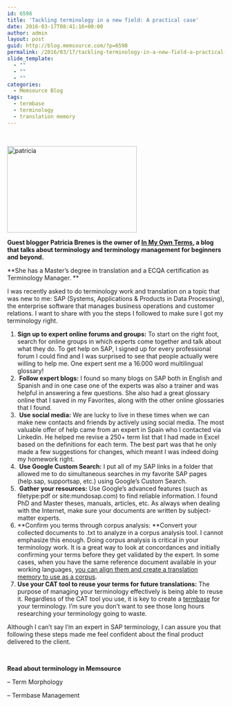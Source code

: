 ```yaml
---
id: 6598
title: 'Tackling terminology in a new field: A practical case'
date: 2016-03-17T08:41:16+00:00
author: admin
layout: post
guid: http://blog.memsource.com/?p=6598
permalink: /2016/03/17/tackling-terminology-in-a-new-field-a-practical-case/
slide_template:
  - ""
  - ""
  - ""
categories:
  - Memsource Blog
tags:
  - termbase
  - terminology
  - translation memory
---
```

&nbsp;

[<img class=" size-medium wp-image-6600 alignleft" src="/wp-content/uploads/2016/03/patricia-300x200.jpg" alt="patricia" width="300" height="200" data-id="6600" />](/wp-content/uploads/2016/03/patricia.jpg)

**Guest blogger Patricia Brenes is the owner of <a href="http://inmyownterms.com/" target="_blank">In My Own Terms</a>, a blog that talks about terminology and terminology management for beginners and beyond.** 

**She has a Master’s degree in translation and a ECQA certification as Terminology Manager. **

<!--more-->

I was recently asked to do terminology work and translation on a topic that was new to me: SAP (Systems, Applications & Products in Data Processing), the enterprise software that manages business operations and customer relations. I want to share with you the steps I followed to make sure I got my terminology right.

  1. **Sign up to expert online forums and groups:** To start on the right foot, search for online groups in which experts come together and talk about what they do. To get help on SAP, I signed up for every professional forum I could find and I was surprised to see that people actually were willing to help me. One expert sent me a 16.000 word multilingual glossary!
  2.  **Follow expert blogs:** I found so many blogs on SAP both in English and Spanish and in one case one of the experts was also a trainer and was helpful in answering a few questions. She also had a great glossary online that I saved in my Favorites, along with the other online glossaries that I found.
  3.  **Use social media:** We are lucky to live in these times when we can make new contacts and friends by actively using social media. The most valuable offer of help came from an expert in Spain who I contacted via Linkedin. He helped me revise a 250+ term list that I had made in Excel based on the definitions for each term. The best part was that he only made a few suggestions for changes, which meant I was indeed doing my homework right.
  4.  **Use Google Custom Search:** I put all of my SAP links in a folder that allowed me to do simultaneous searches in my favorite SAP pages (help.sap, supportsap, etc.) using Google’s Custom Search.
  5.  **Gather your resources:** Use Google’s advanced features (such as filetype:pdf or site:mundosap.com) to find reliable information. I found PhD and Master theses, manuals, articles, etc. As always when dealing with the Internet, make sure your documents are written by subject-matter experts.
  6. **Confirm you terms through corpus analysis: **Convert your collected documents to .txt to analyze in a corpus analysis tool. I cannot emphasize this enough. Doing corpus analysis is critical in your terminology work. It is a great way to look at concordances and initially confirming your terms before they get validated by the expert. In some cases, when you have the same reference document available in your working languages, <a href="http://wiki.memsource.com/wiki/Memsource_Cloud_User_Manual#Align" target="_blank">you can align them and create a translation memory to use as a corpus</a>.
  7. **Use your CAT tool to reuse your terms for future translations:** The purpose of managing your terminology effectively is being able to reuse it. Regardless of the CAT tool you use, it is key to create a <a href="http://wiki.memsource.com/wiki/Memsource_Cloud_User_Manual#Term_Bases" target="_blank">termbase</a> for your terminology. I’m sure you don’t want to see those long hours researching your terminology going to waste.

Although I can’t say I’m an expert in SAP terminology, I can assure you that following these steps made me feel confident about the final product delivered to the client.

&nbsp;

**Read about terminology in Memsource**

&#8211; Term Morphology

&#8211; Termbase Management

&nbsp;